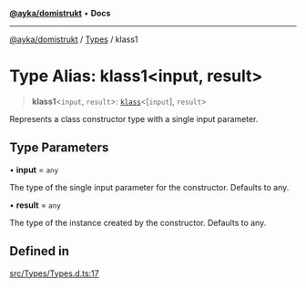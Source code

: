 [**@ayka/domistrukt**](../../../README.md) • **Docs**

***

[@ayka/domistrukt](../../../globals.md) / [Types](../README.md) / klass1

# Type Alias: klass1\<input, result\>

> **klass1**\<`input`, `result`\>: [`klass`](klass.md)\<[`input`], `result`\>

Represents a class constructor type with a single input parameter.

## Type Parameters

• **input** = `any`

The type of the single input parameter for the constructor. Defaults to any.

• **result** = `any`

The type of the instance created by the constructor. Defaults to any.

## Defined in

[src/Types/Types.d.ts:17](https://github.com/AndreyMork/domistrukt/blob/afa9cf17027abfba6baa33ec45e8c09e6e425aa7/src/Types/Types.d.ts#L17)
